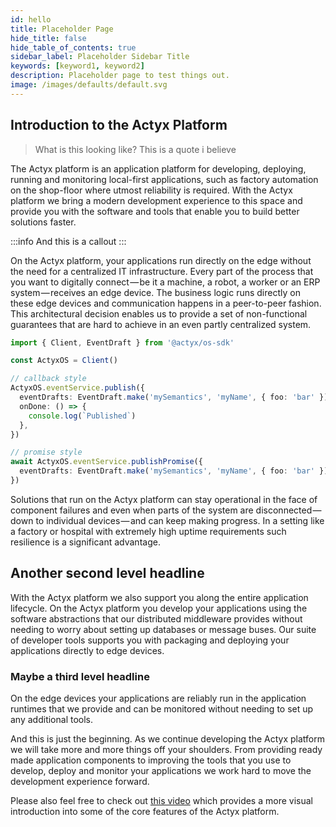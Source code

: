 ```yaml
---
id: hello
title: Placeholder Page
hide_title: false
hide_table_of_contents: true
sidebar_label: Placeholder Sidebar Title
keywords: [keyword1, keyword2]
description: Placeholder page to test things out.
image: /images/defaults/default.svg
---
```


## Introduction to the Actyx Platform

> What is this looking like?
> This is a quote i believe

<!-- truncate -->

The Actyx platform is an application platform for developing, deploying, running and monitoring local-first applications, such as factory automation on the shop-floor where utmost reliability is required.
With the Actyx platform we bring a modern development experience to this space and provide you with the software and tools that enable you to build better solutions faster.

:::info
And this is a callout
:::

On the Actyx platform, your applications run directly on the edge without the need for a centralized IT infrastructure.
Every part of the process that you want to digitally connect — be it a machine, a robot, a worker or an ERP system — receives an edge device.
The business logic runs directly on these edge devices and communication happens in a peer-to-peer fashion.
This architectural decision enables us to provide a set of non-functional guarantees that are hard to achieve in an even partly centralized system.

```typescript
import { Client, EventDraft } from '@actyx/os-sdk'

const ActyxOS = Client()

// callback style
ActyxOS.eventService.publish({
  eventDrafts: EventDraft.make('mySemantics', 'myName', { foo: 'bar' }),
  onDone: () => {
    console.log(`Published`)
  },
})

// promise style
await ActyxOS.eventService.publishPromise({
  eventDrafts: EventDraft.make('mySemantics', 'myName', { foo: 'bar' }),
})
```

Solutions that run on the Actyx platform can stay operational in the face of component failures and even when parts of the system are disconnected — down to individual devices — and can keep making progress.
In a setting like a factory or hospital with extremely high uptime requirements such resilience is a significant advantage.

## Another second level headline

With the Actyx platform we also support you along the entire application lifecycle.
On the Actyx platform you develop your applications using the software abstractions that our distributed middleware provides without needing to worry about setting up databases or message buses.
Our suite of developer tools supports you with packaging and deploying your applications directly to edge devices.

### Maybe a third level headline

On the edge devices your applications are reliably run in the application runtimes that we provide and can be monitored without needing to set up any additional tools.

And this is just the beginning.
As we continue developing the Actyx platform we will take more and more things off your shoulders.
From providing ready made application components to improving the tools that you use to develop, deploy and monitor your applications we work hard to move the development experience forward.

Please also feel free to check out [this video](https://www.youtube.com/watch?v=T36Gsae9woo) which provides a more visual introduction into some of the core features of the Actyx platform.
